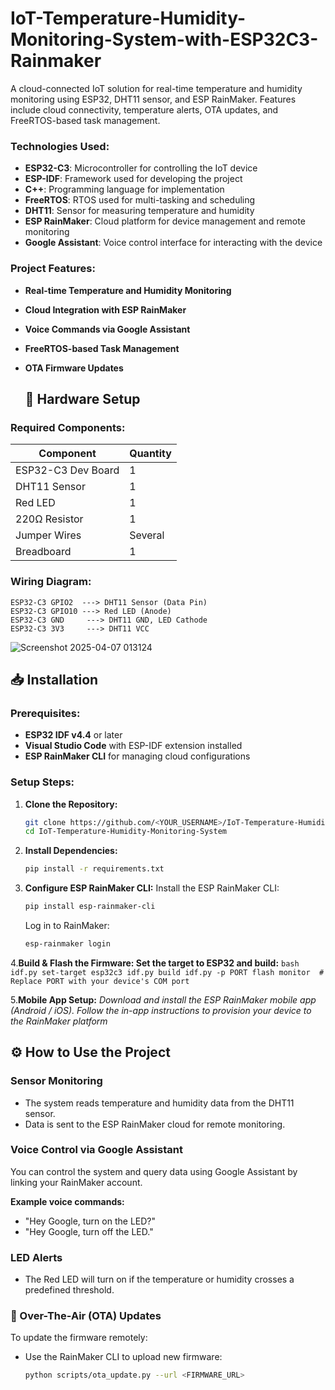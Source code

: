 # IoT-Temperature-Humidity-Monitoring-System-with-ESP32C3-Rainmaker
A cloud-connected IoT solution for real-time temperature and humidity monitoring using ESP32, DHT11 sensor, and ESP RainMaker. Features include cloud connectivity, temperature alerts, OTA updates, and FreeRTOS-based task management.

### Technologies Used:
- **ESP32-C3**: Microcontroller for controlling the IoT device
- **ESP-IDF**: Framework used for developing the project
- **C++**: Programming language for implementation
- **FreeRTOS**: RTOS used for multi-tasking and scheduling
- **DHT11**: Sensor for measuring temperature and humidity
- **ESP RainMaker**: Cloud platform for device management and remote monitoring
- **Google Assistant**: Voice control interface for interacting with the device

### Project Features:
- **Real-time Temperature and Humidity Monitoring**
- **Cloud Integration with ESP RainMaker**
- **Voice Commands via Google Assistant**
- **FreeRTOS-based Task Management**
- **OTA Firmware Updates**

  ## 🔧 Hardware Setup

### Required Components:
| Component           | Quantity |
|---------------------|----------|
| ESP32-C3 Dev Board  | 1        |
| DHT11 Sensor        | 1        |
| Red LED             | 1        |
| 220Ω Resistor       | 1        |
| Jumper Wires        | Several |
| Breadboard          | 1        |

### Wiring Diagram:
```plaintext
ESP32-C3 GPIO2  ---> DHT11 Sensor (Data Pin)
ESP32-C3 GPIO10 ---> Red LED (Anode)
ESP32-C3 GND     ---> DHT11 GND, LED Cathode
ESP32-C3 3V3     ---> DHT11 VCC
```
![Screenshot 2025-04-07 013124](https://github.com/user-attachments/assets/521ad03a-4f5e-4659-a1af-43f5c302567a)

## 📥 Installation

### Prerequisites:
- **ESP32 IDF v4.4** or later
- **Visual Studio Code** with ESP-IDF extension installed
- **ESP RainMaker CLI** for managing cloud configurations

### Setup Steps:
1. **Clone the Repository:**
   ```bash
   git clone https://github.com/<YOUR_USERNAME>/IoT-Temperature-Humidity-Monitoring-System.git
   cd IoT-Temperature-Humidity-Monitoring-System
   ```
2. **Install Dependencies:**
    ```bash
    pip install -r requirements.txt
    ```
3. **Configure ESP RainMaker CLI:**
    Install the ESP RainMaker CLI:
    ```bash
    pip install esp-rainmaker-cli
    ```
    
    Log in to RainMaker:
    ```bash
   esp-rainmaker login
    ```

 4.**Build & Flash the Firmware: Set the target to ESP32 and build:**
    ```bash
    idf.py set-target esp32c3
    idf.py build
    idf.py -p PORT flash monitor  # Replace PORT with your device's COM port
    ```

 5.**Mobile App Setup:**
   *Download and install the ESP RainMaker mobile app (Android / iOS).*
   *Follow the in-app instructions to provision your device to the RainMaker
   platform*

## ⚙️ How to Use the Project

### Sensor Monitoring
- The system reads temperature and humidity data from the DHT11 sensor.
- Data is sent to the ESP RainMaker cloud for remote monitoring.

### Voice Control via Google Assistant
You can control the system and query data using Google Assistant by linking your RainMaker account.

**Example voice commands:**
- "Hey Google, turn on the LED?"
- "Hey Google, turn off the LED."

### LED Alerts
- The Red LED will turn on if the temperature or humidity crosses a predefined threshold.

### 📡 Over-The-Air (OTA) Updates
To update the firmware remotely:

- Use the RainMaker CLI to upload new firmware:
  ```bash
  python scripts/ota_update.py --url <FIRMWARE_URL>
  ```

